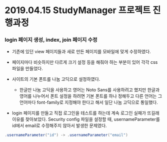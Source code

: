 # 2019.04.15 StudyManager 프로젝트 진행과정
### login 페이지 생성, index, join 페이지 수정
- 기존에 있던 view 페이지들과 새로 만든 페이지를 모바일에 맞게 수정하였다.
- 페이지마다 비슷하지만 다르게 크기 설정 등을 해줘야 하는 부분이 있어 각각 css 파일을 만들었다.
- 사이트의 기본 폰트를 나눔 고딕으로 설정하였다.
    * 한글만 나눔 고딕을 사용하고 영어는 Noto Sans를 사용하려고 했지만 한글과 영어를 나누어서 폰트 설정을 하려면 기본 폰트를 하나 정해두고 다른 언어는 그 언어마다 font-family로 지정해야 한다고 해서 일단 나눔 고딕으로 통일했다.

- login 페이지를 만들고 직접 로그인을 테스트를 하는데 계속 로그인 실패가 뜨길래 이유를 찾아보았다. Security config 파일을 설정할 때, usernameParameter를 id에서 email로 수정해주지 않아서 발생한 문제였다.

```java
.usernameParameter("id") -> .usernameParameter("email")
```
